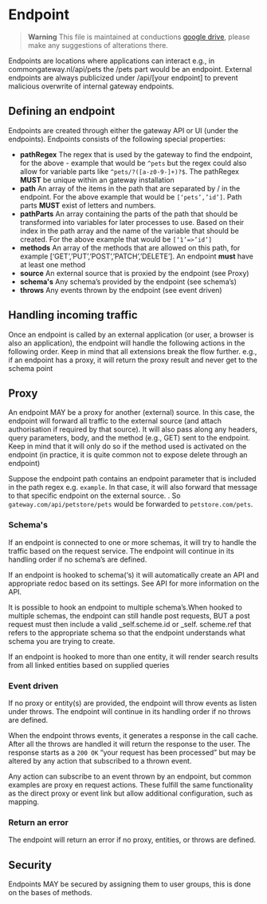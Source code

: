 # Endpoint


> **Warning**
> This file is maintained at conductions [google drive](https://docs.google.com/document/d/1b0yGB1Q_IR27ik8XUurdFq9VUFqTWC62P-ZhZZF62EI/edit), please make any suggestions of alterations there.


Endpoints are locations where applications can interact e.g., in commongateway.nl/api/pets the /pets part would be an endpoint. External endpoints are always publicized under /api/[your endpoint] to prevent malicious overwrite of internal gateway endpoints. 

## Defining an endpoint
Endpoints are created through either the gateway API or UI (under the endpoints). Endpoints consists of the following special properties:

- **pathRegex** The regex that is used by the gateway to find the endpoint, for the above - example that would be `^pets` but the regex could also allow for variable parts like `^pets/?([a-z0-9-]+)?$`. The pathRegex **MUST** be unique within an gateway installation
- **path** An array of the items in the path that are separated by / in the endpoint. For the above example that would be `[‘pets’,’id’]`. Path parts **MUST** exist of letters and numbers.
- **pathParts** An array containing the parts of the path that should be transformed into variables for later processes to use. Based on their index in the path array and the name of the variable that should be created. For the above example that would be `[‘1’=>’id’]` 
- **methods** An array of the methods that are allowed on this path, for example [‘GET’,’PUT’,’POST’,’PATCH’,’DELETE’]. An endpoint **must** have at least one method  
- **source** An external source that is proxied by the endpoint (see Proxy)
- **schema's** Any schema’s provided by the endpoint (see schema’s)
- **throws** Any events thrown by the endpoint (see event driven)

## Handling incoming traffic
Once an endpoint is called by an external application (or user, a browser is also an application), the endpoint will handle the following actions in the following order. Keep in mind that all extensions break the flow further. e.g., if an endpoint has a proxy, it will return the proxy result and never get to the schema point

## Proxy
An endpoint MAY be a proxy for another (external) source. In this case, the endpoint will forward all traffic to the external source (and attach authorisation if required by that source). It will also pass along any headers, query parameters, body, and the method (e.g., GET) sent to the endpoint. Keep in mind that it will only do so if the method used is activated on the endpoint (in practice, it is quite common not to expose delete through an endpoint) 

Suppose the endpoint path contains an endpoint parameter that is included in the path regex e.g. `example`. In that case, it will also forward that message to that specific endpoint on the external source. . So `gateway.com/api/petstore/pets` would be forwarded to   `petstore.com/pets`.

### Schema's
If an endpoint is connected to one or more schemas, it will try to handle the traffic based on the request service. The endpoint will continue in its handling order if no schema’s are defined.


If an endpoint is hooked to schema(‘s) it will automatically create an API and appropriate redoc based on its settings. See API for more information on the API.

It is possible to hook an endpoint to multiple schema’s.When hooked to multiple schemas, the endpoint can still handle post requests, BUT a post request must then include a valid _self.scheme.id or _self. scheme.ref that refers to the appropriate schema so that the endpoint understands what schema you are trying to create. 

If an endpoint is hooked to more than one entity, it will render search results from all linked entities based on supplied queries

### Event driven
If no proxy or entity(s) are provided, the endpoint will throw events as listen under throws. The endpoint will continue in its handling order if no throws are defined. 

When the endpoint throws events, it generates a response in the call cache. After all the throws are handled it will return the response to the user. The response starts as a `200 OK` “your request has been processed” but may be altered by any action that subscribed to a thrown event.

Any action can subscribe to an event thrown by an endpoint, but common examples are proxy en request actions. These fulfill the same functionality as the direct proxy or event link but allow additional configuration, such as mapping.

### Return an error
The endpoint will return an error if no proxy, entities, or throws are defined.  

## Security
Endpoints MAY be secured by assigning them to user groups, this is done on the bases of methods.  



